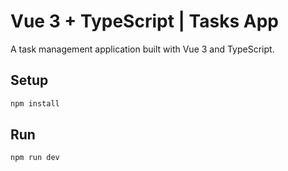 # Vue 3 + TypeScript | Tasks App

A task management application built with Vue 3 and TypeScript.

## Setup

```sh
npm install
```

## Run

```sh
npm run dev
```